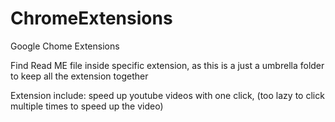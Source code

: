 # ChromeExtensions
Google Chome Extensions

Find Read ME file inside specific extension, as this is a just a umbrella folder to keep all the extension together

Extension include:
  speed up youtube videos with one click, (too lazy to click multiple times to speed up the video)
